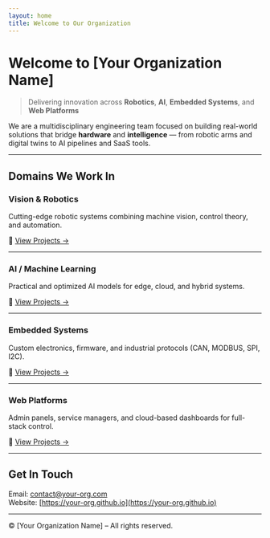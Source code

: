 ```yaml
---
layout: home
title: Welcome to Our Organization
---
```


# Welcome to [Your Organization Name]

> Delivering innovation across **Robotics**, **AI**, **Embedded Systems**, and **Web Platforms**

We are a multidisciplinary engineering team focused on building real-world solutions that bridge **hardware** and **intelligence** — from robotic arms and digital twins to AI pipelines and SaaS tools.

---

## Domains We Work In

### Vision & Robotics
Cutting-edge robotic systems combining machine vision, control theory, and automation.

🔗 [View Projects →](projects/vision-robotics.md)

---

### AI / Machine Learning
Practical and optimized AI models for edge, cloud, and hybrid systems.

🔗 [View Projects →](projects/ai-ml.md)

---

### Embedded Systems
Custom electronics, firmware, and industrial protocols (CAN, MODBUS, SPI, I2C).

🔗 [View Projects →](projects/embedded.md)

---

### Web Platforms
Admin panels, service managers, and cloud-based dashboards for full-stack control.

🔗 [View Projects →](projects/web.md)

---

## Get In Touch

Email: contact@your-org.com  
Website: [https://your-org.github.io](https://your-org.github.io)

---

© [Your Organization Name] – All rights reserved.
